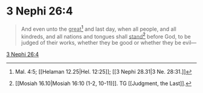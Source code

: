# 3 Nephi 26:4

> And even unto the <u>great</u>[^a] and last day, when all people, and all kindreds, and all nations and tongues shall <u>stand</u>[^b] before God, to be judged of their works, whether they be good or whether they be evil—

[3 Nephi 26:4](https://www.churchofjesuschrist.org/study/scriptures/bofm/3-ne/26?lang=eng&id=p4#p4)


[^a]: Mal. 4:5; [[Helaman 12.25|Hel. 12:25]]; [[3 Nephi 28.31|3 Ne. 28:31.]]
[^b]: [[Mosiah 16.10|Mosiah 16:10 (1-2, 10-11)]]. TG [[Judgment, the Last]].
